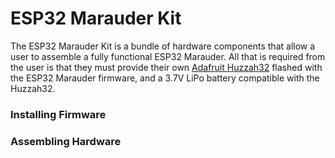 # ESP32 Marauder Kit
The ESP32 Marauder Kit is a bundle of hardware components that allow a user to assemble a fully functional ESP32 Marauder. All that is required from the user is that they must provide their own [Adafruit Huzzah32](https://www.adafruit.com/product/3405) flashed with the ESP32 Marauder firmware, and a 3.7V LiPo battery compatible with the Huzzah32. 

### Installing Firmware

### Assembling Hardware